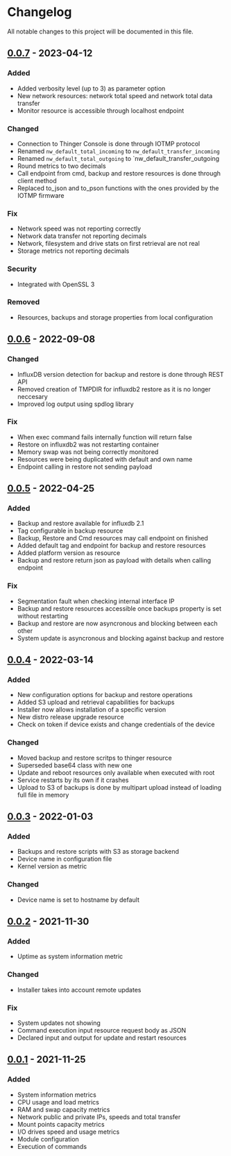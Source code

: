 # Changelog
All notable changes to this project will be documented in this file.

## [0.0.7] - 2023-04-12
### Added
- Added verbosity level (up to 3) as parameter option
- New network resources: network total speed and network total data transfer
- Monitor resource is accessible through localhost endpoint

### Changed
- Connection to Thinger Console is done through IOTMP protocol
- Renamed `nw_default_total_incoming` to `nw_default_transfer_incoming`
- Renamed `nw_default_total_outgoing` to `nw_default_transfer_outgoing
- Round metrics to two decimals
- Call endpoint from cmd, backup and restore resources is done through client method
- Replaced to_json and to_pson functions with the ones provided by the IOTMP firmware

### Fix
- Network speed was not reporting correctly
- Network data transfer not reporting decimals
- Network, filesystem and drive stats on first retrieval are not real
- Storage metrics not reporting decimals

### Security
- Integrated with OpenSSL 3

### Removed
- Resources, backups and storage properties from local configuration

## [0.0.6] - 2022-09-08
### Changed
- InfluxDB version detection for backup and restore is done through REST API
- Removed creation of TMPDIR for influxdb2 restore as it is no longer neccesary
- Improved log output using spdlog library

### Fix
- When exec command fails internally function will return false
- Restore on influxdb2 was not restarting container
- Memory swap was not being correctly monitored
- Resources were being duplicated with default and own name
- Endpoint calling in restore not sending payload

## [0.0.5] - 2022-04-25
### Added
- Backup and restore available for influxdb 2.1
- Tag configurable in backup resource
- Backup, Restore and Cmd resources may call endpoint on finished
- Added default tag and endpoint for backup and restore resources
- Added platform version as resource
- Backup and restore return json as payload with details when calling endpoint

### Fix
- Segmentation fault when checking internal interface IP
- Backup and restore resources accessible once backups property is set without restarting
- Backup and restore are now asyncronous and blocking between each other
- System update is asyncronous and blocking against backup and restore

## [0.0.4] - 2022-03-14
### Added
- New configuration options for backup and restore operations
- Added S3 upload and retrieval capabilities for backups
- Installer now allows installation of a specific version
- New distro release upgrade resource
- Check on token if device exists and change credentials of the device

### Changed
- Moved backup and restore scritps to thinger resource
- Superseded base64 class with new one
- Update and reboot resources only available when executed with root
- Service restarts by its own if it crashes
- Upload to S3 of backups is done by multipart upload instead of loading full file in memory

## [0.0.3] - 2022-01-03
### Added
- Backups and restore scripts with S3 as storage backend
- Device name in configuration file
- Kernel version as metric

### Changed
- Device name is set to hostname by default

## [0.0.2] - 2021-11-30
### Added
- Uptime as system information metric

### Changed
- Installer takes into account remote updates

### Fix
- System updates not showing
- Command execution input resource request body as JSON
- Declared input and output for update and restart resources

## [0.0.1] - 2021-11-25
### Added
- System information metrics
- CPU usage and load metrics
- RAM and swap capacity metrics
- Network public and private IPs, speeds and total transfer
- Mount points capacity metrics
- I/O drives speed and usage metrics
- Module configuration
- Execution of commands

[0.0.7]: https://github.com/thinger-io/monitoring-client/compare/0.0.6...0.0.7
[0.0.6]: https://github.com/thinger-io/monitoring-client/compare/0.0.5...0.0.6
[0.0.5]: https://github.com/thinger-io/monitoring-client/compare/0.0.4...0.0.5
[0.0.4]: https://github.com/thinger-io/monitoring-client/compare/0.0.3...0.0.4
[0.0.3]: https://github.com/thinger-io/monitoring-client/compare/0.0.2...0.0.3
[0.0.2]: https://github.com/thinger-io/monitoring-client/compare/0.0.1...0.0.2
[0.0.1]: https://github.com/thinger-io/monitoring-client/tag/0.0.1
